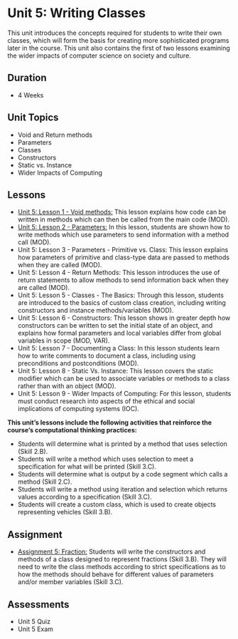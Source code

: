 # Unit 5: Writing Classes
This unit introduces the concepts required for students to write their own classes, which will form the basis for creating more sophisticated programs later in the course. This unit also contains the first of two lessons examining the wider impacts of computer science on society and culture.

## Duration
 * 4 Weeks
 
## Unit Topics
 * Void and Return methods
 * Parameters
 * Classes
 * Constructors
 * Static vs. Instance
 * Wider Impacts of Computing
## Lessons
 * [Unit 5: Lesson 1 - Void methods:](https://github.com/mapoztate/apcsa2020/tree/master/unit5/lesson1) This lesson explains how code can be written in methods which can then be called from the main code (MOD).
 * [Unit 5: Lesson 2 - Parameters:](https://github.com/mapoztate/apcsa2020/tree/master/unit5/lesson2) In this lesson, students are shown how to write methods which use parameters to send information with a method call (MOD).
 * Unit 5: Lesson 3 - Parameters - Primitive vs. Class: This lesson explains how parameters of primitive and class-type data are passed to methods when they are called (MOD).
 * Unit 5: Lesson 4 - Return Methods: This lesson introduces the use of return statements to allow methods to send information back when they are called (MOD).
 * Unit 5: Lesson 5 - Classes - The Basics: Through this lesson, students are introduced to the basics of custom class creation, including writing constructors and instance methods/variables (MOD).
 * Unit 5: Lesson 6 - Constructors: This lesson shows in greater depth how constructors can be written to set the initial state of an object, and explains how formal parameters and local variables differ from global variables in scope (MOD, VAR).
 * Unit 5: Lesson 7 - Documenting a Class: In this lesson students learn how to write comments to document a class, including using preconditions and postconditions (MOD).
 * Unit 5: Lesson 8 - Static Vs. Instance: This lesson covers the static modifier which can be used to associate variables or methods to a class rather than with an object (MOD).
 * Unit 5: Lesson 9 - Wider Impacts of Computing: For this lesson, students must conduct research into aspects of the ethical and social implications of computing systems (IOC).

**This unit’s lessons include the following activities that reinforce the course’s computational thinking practices:**
 * Students will determine what is printed by a method that uses selection (Skill 2.B).
 * Students will write a method which uses selection to meet a specification for what will be printed (Skill 3.C).
 * Students will determine what is output by a code segment which calls a method (Skill 2.C).
 * Students will write a method using iteration and selection which returns values according to a specification (Skill 3.C).
 * Students will create a custom class, which is used to create objects representing vehicles (Skill 3.B).
 
 ## Assignment
  * [Assignment 5: Fraction:](https://github.com/mapoztate/apcsa2020/blob/master/unit5/U5_Assignment.java) Students will write the constructors and methods of a class designed to represent fractions (Skill 3.B). They will need to write the class methods according to strict specifications as to how the methods should behave for different values of parameters and/or member variables (Skill 3.C).
  
 ## Assessments
  * Unit 5 Quiz
  * Unit 5 Exam
